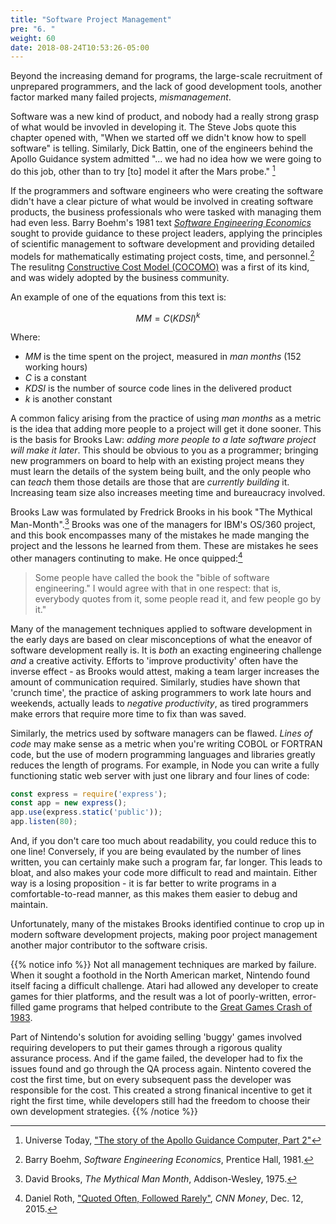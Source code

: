 ```yaml
---
title: "Software Project Management"
pre: "6. "
weight: 60
date: 2018-08-24T10:53:26-05:00
---
```


Beyond the increasing demand for programs, the large-scale recruitment of unprepared programmers, and the lack of good development tools, another factor marked many failed projects, _mismanagement_.  

Software was a new kind of product, and nobody had a really strong grasp of what would be invovled in developing it.  The Steve Jobs quote this chapter opened with, "When we started off we didn't know how to spell software" is telling.  Similarly, Dick Battin, one of the engineers behind the Apollo Guidance system admitted "... we had no idea how we were going to do this job, other than to try [to] model it after the Mars probe." [^agc]

[^agc]: Universe Today, ["The story of the Apollo Guidance Computer, Part 2"](https://www.universetoday.com/143102/the-story-of-the-apollo-guidance-computer-part-2/)

If the programmers and software engineers who were creating the software didn't have a clear picture of what would be involved in creating software products, the business professionals who were tasked with managing them had even less. Barry Boehm's 1981 text [_Software Engineering Economics_](https://www.amazon.com/Software-Engineering-Economics-Barry-Boehm/dp/0138221227) sought to provide guidance to these project leaders, applying the principles of scientific management to software development and providing detailed models for mathematically estimating project costs, time, and personnel.[^Bohem1981]  The resulitng [Constructive Cost Model (COCOMO)](https://en.wikipedia.org/wiki/COCOMO) was a first of its kind, and was widely adopted by the business community.

[^Bohem1981]: Barry Boehm, _Software Engineering Economics_, Prentice Hall, 1981.

An example of one of the equations from this text is: 

$$
MM = C (KDSI) ^ k
$$

Where:  
* $MM$ is the time spent on the project, measured in _man months_ (152 working hours)
* $C$ is a constant
* $KDSI$ is the number of source code lines in the delivered product
* $k$ is another constant

A common falicy arising from the practice of using _man months_ as a metric is the idea that adding more people to a project will get it done sooner.  This is the basis for Brooks Law: _adding more people to a late software project will make it later_.  This should be obvious to you as a programmer; bringing new programmers on board to help with an existing project means they must learn the details of the system being built, and the only people who can _teach_ them those details are those that are _currently building_ it. Increasing team size also increases meeting time and bureaucracy involved.

Brooks Law was formulated by Fredrick Brooks in his book "The Mythical Man-Month".[^Brooks1975]  Brooks was one of the managers for IBM's OS/360 project, and this book encompasses many of the mistakes he made manging the project and the lessons he learned from them. These are mistakes he sees other managers continuting to make.  He once quipped:[^Roth2015]

[^Brooks1975]: David Brooks, _The Mythical Man Month_, Addison-Wesley, 1975.

[^Roth2015]: Daniel Roth, ["Quoted Often, Followed Rarely"](https://money.cnn.com/magazines/fortune/fortune_archive/2005/12/12/8363107/index.htm), _CNN Money_, Dec. 12, 2015.

<blockquote>
Some people have called the book the "bible of software engineering." I would agree with that in one respect: that is, everybody quotes from it, some people read it, and few people go by it."
</blockquote>

Many of the management techniques applied to software development in the early days are based on clear misconceptions of what the eneavor of software development really is.  It is _both_ an exacting engineering challenge _and_ a creative activity.  Efforts to 'improve productivity' often have the inverse effect - as Brooks would attest, making a team larger increases the amount of communication required.  Similarly, studies have shown that 'crunch time', the practice of asking programmers to work late hours and weekends, actually leads to _negative productivity_, as tired programmers make errors that require more time to fix than was saved. 

Similarly, the metrics used by software managers can be flawed.  _Lines of code_ may make sense as a metric when you're writing COBOL or FORTRAN code, but the use of modern programming languages and libraries greatly reduces the length of programs.  For example, in Node you can write a fully functioning static web server with just one library and four lines of code:

```js
const express = require('express');
const app = new express();
app.use(express.static('public'));
app.listen(80);
```

And, if you don't care too much about readability, you could reduce this to one line! Conversely, if you are being evaulated by the number of lines written, you can certainly make such a program far, far longer. This leads to bloat, and also makes your code more difficult to read and maintain.  Either way is a losing proposition - it is far better to write programs in a comfortable-to-read manner, as this makes them easier to debug and maintain.

Unfortunately, many of the mistakes Brooks identified continue to crop up in modern software development projects, making poor project management another major contributor to the software crisis.

{{% notice info %}}
Not all management techniques are marked by failure.  When it sought a foothold in the North American market, Nintendo found itself facing a difficult challenge. Atari had allowed any developer to create games for thier platforms, and the result was a lot of poorly-written, error-filled game programs that helped contribute to the [Great Games Crash of 1983](https://en.wikipedia.org/wiki/Video_game_crash_of_1983).

Part of Nintendo's solution for avoiding selling 'buggy' games involved requiring developers to put their games through a rigorous quality assurance process.  And if the game failed, the developer had to fix the issues found and go through the QA process again.  Nintento covered the cost the first time, but on every subsequent pass the developer was responsible for the cost. This created a strong finanical incentive to get it right the first time, while developers still had the freedom to choose their own development strategies.
{{% /notice %}}